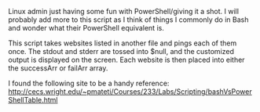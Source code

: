 Linux admin just having some fun with PowerShell/giving it a shot. I will
probably add more to this script as I think of things I commonly do in Bash
and wonder what their PowerShell equivalent is.

This script takes websites listed in another file and pings each of them once.
The stdout and stderr are tossed into $null, and the customized output is 
displayed on the screen. Each website is then placed into either the successArr
or failArr array.

I found the following site to be a handy reference:
http://cecs.wright.edu/~pmateti/Courses/233/Labs/Scripting/bashVsPowerShellTable.html
